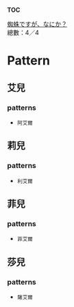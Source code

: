 __TOC__

[蜘蛛ですが、なにか？](https://github.com/bluelovers/node-novel/blob/master/lib/locales/%E8%9C%98%E8%9B%9B%E3%81%A7%E3%81%99%E3%81%8C%E3%80%81%E3%81%AA%E3%81%AB%E3%81%8B%EF%BC%9F.ts)  
總數：4／4

# Pattern

## 艾兒

### patterns

- `阿艾爾`

## 莉兒

### patterns

- `利艾爾`

## 菲兒

### patterns

- `菲艾爾`

## 莎兒

### patterns

- `薩艾爾`


